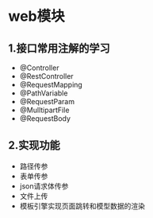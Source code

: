 # web模块
## 1.接口常用注解的学习
- @Controller
- @RestController
- @RequestMapping
- @PathVariable
- @RequestParam
- @MulltipartFile
- @RequestBody


## 2.实现功能
- 路径传参
- 表单传参
- json请求体传参
- 文件上传
- 模板引擎实现页面跳转和模型数据的渲染